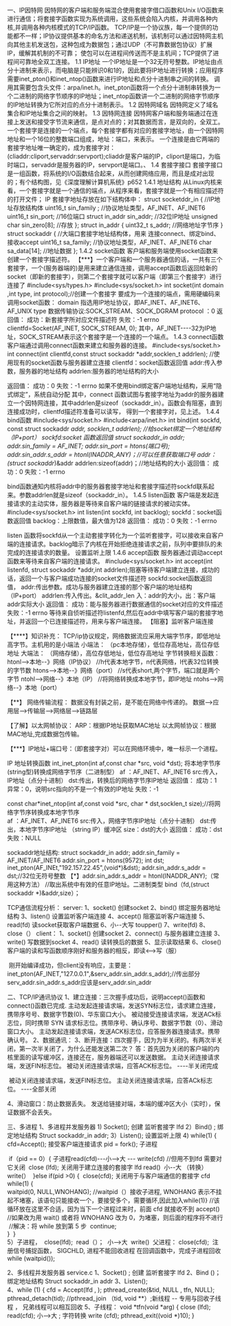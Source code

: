 一、IP因特网
    因特网的客户端和服务端混合使用套接字借口函数和Unix I/O函数来进行通信；将套接字函数实现为系统调用，这些系统会陷入内核，并调用各种内核,并调用各种内核模式的TCP/IP函数。
TCP/IP是一个协议族，每一个提供的功能都不一样；IP协议提供基本的命名方法和递送机制，该机制可以通过因特网主机向其他主机发送包，这种包成为数据包；通过UDP（不可靠数据包协议）扩展IP，缓解其机制的不可靠；
使包可以在进程间传送而不是主机间；TCP提供了进程间可靠地全双工连接。
1.1 IP地址
    一个IP地址是一个32无符号整数。IP地址由点分十进制来表示，而电脑是只能辨识0和1的，因此要将IP地址进行转换；应用程序需要inet_pton()和inet_ntop()函数来进行IP地址和点分十进制串之间的转换。
调用其需要包含头文件：arpa/inet.h。inet_pton函数将一个点分十进制串转换为一个二进制的网络字节顺序的IP地址；inet_ntop函数讲一个二进制的网络字节顺序的IP地址转换为它所对应的点分十进制表示。
1.2 因特网域名
   因特网定义了域名集合和IP地址集合之间的映射。
1.3 因特网连接
   因特网客户端和服务端通过在连接上发送和接受字节流来通信，是点对点的；对其数据而言，是双向的，全双工。
   一个套接字是连接的一个端点，每个套接字都有对应的套接字地址，由一个因特网地址和一个16位的整数端口组成，地址：端口，来表示。
   一个连接是由它两端的套接字地址唯一确定的，成为套接字对：(cliaddr:cliport,servaddr:servport);cliaddr是客户端的IP，cliport是端口，为临时端口，servaddr是服务器的IP，servport是端口。、
1.4 套接字接口
   套接字接口是一组函数，将系统的I/O函数结合起来，从而创建网络应用，而且是成对出现的；有个结构图，见《深度理解计算机系统》p652 
 1.4.1 地址结构
   从Linux内核来看，一个套接字就是一个通信的端点，从程序来看，套接字就是一个有相应描述符的打开文件；
   IP 套接字地址存放在如下结构体中：
   struct socketddr_in {   //IP地址存放结构体
   uint16_t sin_family ; //协议地址类型，AF_INET、AF_INET6
   uint16_t sin_port;    //16位端口
   struct in_addr sin_addr; //32位IP地址
   unsigned char sin_zero[8]; //存放
   };
   struct in_addr {
      uint32_t  s_addr; //网络地址字节序
   }
   struct sockaddr {  //大端口套接字地址结构体，用来 连接connect、绑定bind、接收accept
   uint16_t sa_family; //协议地址类型，AF_INET、AF_INET6
   char sa_data[14];  //地址数据
   };
 1.4.2 socket函数
   客户端和服务端使用socket函数来创建一个套接字描述符。
   【***】一个客户端和一个服务器通信的话，一共有三个套接字，一个(服务器端的)是用来建立通信连接，调用accept函数后返回给新的socket（即新的套接字），则第二个套接字就可以客户端（即第三个套接字）进行连接了
   #include<sys/types.h>
   #include<sys/socket.h> 
   int socket(int domain ,int type, int protocol);//创建一个套接字
   要成为一个连接的端点，需用硬编码来调用socket函数：
     domain 指选用IP地址协议，即AF_INET、AF_INET6、AF_UNIX
     type 数据传输协议:SOCK_STREAM、SOCK_DGRAM
     protocol ：0
   返回值：
       成功：新套接字所对应文件描述符
       失败：-1 errno 
   clientfd=Socket(AF_INET, SOCK_STREAM, 0);
   其中，AF_INET----32为IP地址，SOCK_STREAM表示这个套接字是一个连接的一个端点。
 1.4.3 connect函数
   客户端通过调用connect函数来建立和服务器的连接。
   #include<sys/socket.h>
   int connect(int clientfd,const struct sockaddr *addr,socklen_t addrlen); //使用现有的socket函数与服务器建立连接
       clientfd：socket函数返回值
       addr:传入参数，服务器的地址结构
       addrlen:服务器的地址结构的大小
       
   返回值：
          成功：0
          失败：-1 errno
      如果不使用bind绑定客户端地址结构，采用“隐式绑定”，系统自动分配
   其中，connect 函数试图与套接字地址为addr的服务器建立一个因特网连接，其中addrlen是sizeof（sockaddr_in）。函数会有阻塞，直到连接成功时，clientfd描述符准备可以读写，
 得到一个套接字对，见上述。
 1.4.4 bind函数
   #include<sys/socket.h>
   #include<arpa/inet.h>
   int bind(int sockfd, const struct sockaddr *addr, socklen_t addrlen); //给socket绑定一个地址结构 （IP+port）
       sockfd:socket 函数返回值
          struct sockaddr_in addr;
          addr.sin_family = AF_INET;
          addr.sin_port = htons(端口号);
             addr.sin_addr.s_addr = htonl(INADDR_ANY)；//可以任意获取端口号
          addr：(struct sockaddr*)&addr
          addrlen:sizeof(addr)；//地址结构的大小
       返回值：
          成功：0
          失败：-1 errno
          
   bind函数通知内核将addr中的服务器套接字地址和套接字描述符sockfd联系起来。参数addrlen就是sizeof（sockaddr_in）。
 1.4.5 listen函数
   客户端是发起连接请求的主动实体，服务器是等待来自客户端的链接请求的被动实体。
   #include<sys/socket.h>
   int listen(int sockfd, int backlog);
   sockfd：socket函数返回值
   backlog：上限数值，最大值为128
   返回值：
          成功：0
          失败：-1 errno

   listen 函数将sockfd从一个主动套接字转化为一个监听套接字，可以接收来自客户端的连接请求。backlog暗示了内核在开始拒绝连接请求之前，队列中要排队的未完成的连接请求的数量。
   设置监听上限
 1.4.6 accept函数
   服务器通过调动accept函数来等待来自客户端的连接请求。
   #include<sys/socket.h>
   int accept(int listenfd, struct sockaddr *addr,int addrlen);阻塞等待客户端建立连接，成功的话，返回一个与客户端成功连接的socket文件描述符
          sockfd:socket函数返回值，
          addr:传出参数。成功与服务器建立连接的那个客户端的地址结构（IP+port）
          addrlen:传入传出。&clit_addr_len
                  入：addr的大小，出：客户端addr实际大小
    返回值：
         成功：能与服务器进行数据通信的socket对应的文件描述
         失败：-1 errno
   等待来自侦听描述符listenfd,然后在addr中填写客户端的套接字地址，并返回一个已连接描述符，用来与客户端连接。
   【阻塞】监听客户端连接

【****】知识补充：
   TCP/ip协议规定，网络数据流应采用大端字节序，即低地址高字节。主机用的是小端法
   小端法： （pc本地存储），低位存高地址，高位存低地址
   大端法： （网络存储），高位存低地址，低位存高地址
   字节转换相关函数：
   htonl-->本地--》网络（IP协议） //h代表本地字节，n代表网络，l代表32位转换的字节数
   htons-->本地--》网络（port） //s代表short,两个字节，端口就是两个字节
   ntohl-->网络--》本地（IP）  //将网络转换成本地字节，即IP地址
   ntohs-->网络--》本地（port）

  【**】 网络传输流程：
      数据没有封装之前，是不能在网络中传递的。
      数据-->应用层-->传输层-->网络层-->链路层
      
  【了解】以太网帧协议：
      ARP：根据IP地址获取MAC地址
      以太网帧协议：根据MAC地址,完成数据包传输。
      
  【***】IP地址+端口号：（即套接字对）可以在网络环境中，唯一标示一个进程。

   IP 地址转换函数
      int_inet_pton(int af,const char *src, void *dst); 将本地字节序(string型)转换成网络字节序（二进制型）
         af ：AF_INET、AF_INET6
         src:传入，IP地址（点分十进制）
         dst:传出，转换后的网络字节序IP地址
         返回值：
              成功：1
              异常：0，说明src指向的不是一个有效的IP地址
              失败：-1
      

  const char*inet_ntop(int af,const void *src, char * dst,socklen_t size);//将网络字节序转换成本地字节序   
     af ：AF_INET、AF_INET6
     src:传入，网络字节序IP地址（点分十进制）
     dst:传出，本地字节序IP地址 （string IP）缓冲区
     size：dst的大小
     返回值：
          成功：dst
          失败：NULL

sockaddr地址结构:
    struct sockaddr_in addr;
    addr.sin_family = AF_INET/AF_INET6
    addr.sin_port = htons(9572);
         int dst;
         inet_pton(AF_INEt,"192.157.22.45",(void*)&dst);
    addr.sin_addr.s_addr = dst;//32位无符号整数
    【*】addr.sin_addr.s_addr = htonl(INADDR_ANY);（常用这种方法）  //取出系统中有效的任意IP地址。二进制类型
     bind（fd,(struct sockaddr *)&addr,size）；

TCP通信流程分析：
        server:
             1、socket()  创建socket
             2、bind()    绑定服务器地址结构
             3、listen()  设置监听客户端连接
             4、accept()  阻塞监听客户端连接
             5、read(fd)  读socket获取客户端数据
             6、小--大写   toupper()
             7、write(fd) 
             8、close（） 
        client：
             1、socket()    创建socket
             2、connect()   与服务器建立连接
             3、write()     写数据到socket
             4、read()      读转换后的数据
             5、显示读取结果
             6、close()
        客户端的读和写函数顺序刚好和服务器的相反，即读<-->写（服）
        

​    刚开始编译成功，但client没有响应，主要是： inet_pton(AF_INET,"127.0.0.1",&serv_addr.sin_addr.s_addr);//传出部分serv_addr.sin_addr.s_addr应该是serv_addr.sin_addr

二、TCP/IP通讯协议
   1、建立连接：三次握手成功后，说明accept()函数和connect()函数已完成.
              主动发起连接请求端，发送SYN标志位，请求建立连接，携带序号号、数据字节数(0)、华东窗口大小。
              被动接受连接请求端，发送ACk标志位，同时携带 SYN 请求标志位。携带序号、确认序号、数据字节数（0）、滑动窗口大小。
              主动发起连接请求端，发送ACK标志位，应答服务器连接请求。携带确认号。
   2、数据通讯：
   3、断开连接：四次握手，因为为半关闭的。有两次半关闭，第一次半关闭了，为什么还能发送第二次？
              答：首先因为关闭的客户端的内核里面的读写缓冲区，连接还在，服务器端还可以发送数据。
              主动关闭连接请求端，发送FIN标志位。
              被动关闭连接请求端，应答ACK标志位。  ----半关闭完成
              

​          被动关闭连接请求端，发送FIN标志位。
​          主动关闭连接请求端，应答ACk标志位。  ----全部关闭

   4、滑动窗口：防止数据丢失。
              发送给链接对端，本端的缓冲区大小（实时），保证数据不会丢失。

三、多进程
   1、多进程并发服务器
       1) Socket();  创建 监听套接字 lfd
       2）Bind() ;   绑定地址结构 Struct sockaddr_in addr;
       3）Listen();  设置监听上限
       4) while(1) {
          cfd=Accept();    接受客户端连接请求
          pid = fork();    子进程
          

​      if（pid == 0）{    子进程read(cfd)---小-->大 --- write(cfd) //但用不到lfd 需要对它关闭
​              close (lfd);  关闭用于建立连接的套接字 lfd
​              read()
​              小--大 （转换）
​              write(） 
​          }else if(pid >0) {
​              close(cfd);    关闭用于与客户端通信的套接字 cfd
​              while(1) {  
​                   waitpid(0, NULL,WNOHANG); //waitpid（）接收子进程, WNOHANG 表示不挂起不堵塞，该语句只能接收一个，要接受多个，需要循环,因此加入while(1)
​                       } //该循环放在这里不合适，因为当下一个进程过来时，前面 cfd 就接收不到 accept()
​                         //如果改为用 wait() 或者将 WNOHANG 改为 0，为堵塞，则后面的程序将不进行
​                         //解决：将 while 放到第 5 步
​              continue;
​              
​           }
​    }
​    
​    5）子进程，
​            close(lfd);
​            read（）；
​            小-->大 
​            write()
​      父进程：
​            close(cfd);
​            注册信号捕捉函数， SIGCHLD,  进程不能回收进程
​            在回调函数中，完成子进程回收
​                while (waitpid());

 2、多线程并发服务器   service.c
    1、Socket() ;   创建 监听套接字 lfd
    2、Bind ()；    绑定地址结构 Struct sockaddr_in addr
    3、Listen();    
    4、while (1) {
            cfd = Accept(lfd , );
            pthread_create(&tid, NULL , tfn, NULL);
            pthread_detach(tid);    //pthread_join （tid, void **）;新线程 -- 专用与回收子线程 ， 兄弟线程可以相互回收
    5、子线程：
           void *tfn(void *arg)
           {
                 close (lfd);
                 read(cfd);
                 小-->大    ;   字符转换
                 write (cfd);
                 pthread_exit((void *)10);
            }


​               



